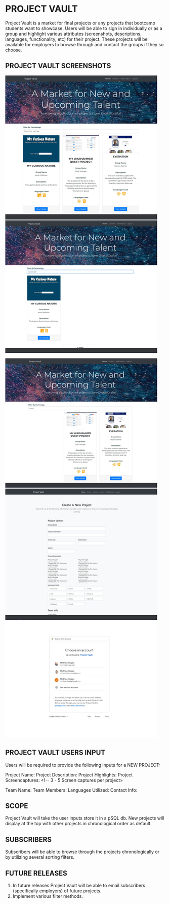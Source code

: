 # PROJECT VAULT

Project Vault is a market for final projects or any projects that bootcamp students want to showcase. Users will be able to sign in individually or as a group and highlight various attributes (screenshots, descriptions, languages, functionality, etc) for their project. These projects will be available for employers to browse through and contact the groups if they so choose. 

## PROJECT VAULT SCREENSHOTS

<img src="https://github.com/mattalagala/FinalProject/blob/master/public/uploads/mattproject1.jpg" width="480"> <img src="https://github.com/mattalagala/FinalProject/blob/master/public/uploads/mattproject2.jpg" width="480">

<img src="https://github.com/mattalagala/FinalProject/blob/master/public/uploads/mattproject3.jpg" width="480">
<img src="https://github.com/mattalagala/FinalProject/blob/master/public/uploads/mattproject4.jpg" width="480">
<img src="https://github.com/mattalagala/FinalProject/blob/master/public/uploads/mattproject8.jpg" width="480">






## PROJECT VAULT USERS INPUT
Users will be required to provide the following inputs for a NEW PROJECT:

Project Name: 
Project Description: 
Project Highlights: <!-- What did you learn from this project (Something that will make the teams marketable to future employers)-->
Project Screencaptures: <!-- 3 - 5 Screen captures per project>

Team Name:
Team Members:
Languages Utilized:
Contact Info:

## SCOPE
Project Vault will take the user inputs store it in a pSQL db. New projects will display at the top with other projects in chronological order as default. 

## SUBSCRIBERS
Subscribers will be able to browse through the projects chronologically or by utilizing several sorting filters. 

## FUTURE RELEASES
1. In future releases Project Vault will be able to email subscribers (specifically employers) of future projects. 
2. Implement various filter methods. 
